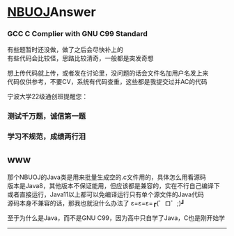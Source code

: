 # [NBUOJ](http://nbuoj.com/)Answer  
### GCC C Complier with GNU C99 Standard

有些题暂时还没做，做了之后会尽快补上的  
有些代码会比较怪，思路比较清奇，一般都是突发奇想

想上传代码就上传，或者发在讨论里，没问题的话会文件名加用户名发上来  
代码仅供参考，不要CV，系统有代码查重，这些都是我提交过并AC的代码

宁波大学22级通创班提醒您：
### 测试千万题，诚信第一题
### 学习不规范，成绩两行泪
www
--------------------------------------------------------------------------------
那个NBUOJ的Java类是用来批量生成空的.c文件用的，具体怎么用看源码  
版本是Java8，其他版本不保证能用，但应该都是兼容的，实在不行自己编译下  
或者直接运行，Java11以上都可以免编译运行只有单个源文件的Java代码  
源码本身不兼容的话，那我也就没什么办法了 ε=ε=ε=┏(゜ロ゜;)┛

至于为什么是Java，而不是GNU C99，因为高中只自学了Java，C也是刚开始学

--------------------------------------------------------------------------------
